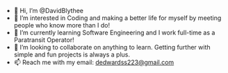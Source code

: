 - 👋 Hi, I’m @DavidBlythee
- 👀 I’m interested in Coding and making a better life for myself by meeting people who know more than I do!
- 🌱 I’m currently learning Software Engineering and I work full-time as a Paratransit Operator!
- 💞️ I’m looking to collaborate on anything to learn. Getting further with simple and fun projects is always a plus. 
- 📫 Reach me with my email: dedwardss223@gmail.com
  

<!---
DavidBlythee/DavidBlythee is a ✨ special ✨ repository because its `README.md` (this file) appears on your GitHub profile.
You can click the Preview link to take a look at your changes.
--->
